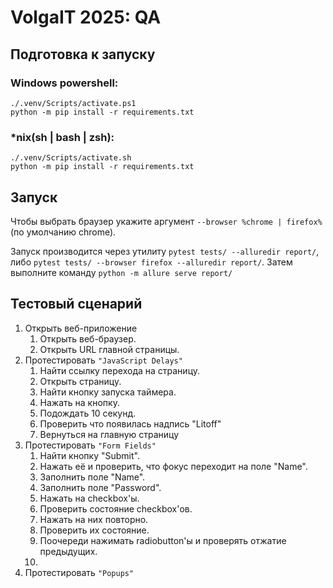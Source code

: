 # VolgaIT 2025: QA

## Подготовка к запуску

### Windows powershell:
```shell
./.venv/Scripts/activate.ps1
python -m pip install -r requirements.txt
```
### *nix(sh | bash | zsh):
```shell
./.venv/Scripts/activate.sh
python -m pip install -r requirements.txt
```
## Запуск
Чтобы выбрать браузер укажите аргумент `--browser %chrome | firefox%` (по умолчанию chrome).

Запуск производится через утилиту `pytest tests/ --alluredir report/`, либо `pytest tests/ --browser firefox --alluredir report/`.
Затем выполните команду `python -m allure serve report/`

## Тестовый сценарий
1. Открыть веб-приложение
   1. Открыть веб-браузер.
   2. Открыть URL главной страницы.
2. Протестировать `"JavaScript Delays"`
   1. Найти ссылку перехода на страницу.
   2. Открыть страницу.
   3. Найти кнопку запуска таймера.
   4. Нажать на кнопку.
   5. Подождать 10 секунд.
   6. Проверить что появилась надпись "Litoff"
   7. Вернуться на главную страницу
3. Протестировать `"Form Fields"`
   1. Найти кнопку "Submit".
   2. Нажать её и проверить, что фокус переходит на поле "Name".
   3. Заполнить поле "Name".
   4. Заполнить поле "Password".
   5. Нажать на checkbox'ы.
   6. Проверить состояние checkbox'ов.
   7. Нажать на них повторно.
   8. Проверить их состояние.
   9. Поочереди нажимать radiobutton'ы и проверять отжатие предыдущих.
   10. 
4. Протестировать `"Popups"`